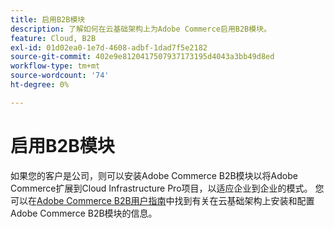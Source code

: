 ```yaml
---
title: 启用B2B模块
description: 了解如何在云基础架构上为Adobe Commerce启用B2B模块。
feature: Cloud, B2B
exl-id: 01d02ea0-1e7d-4608-adbf-1dad7f5e2182
source-git-commit: 402e9e8120417507937173195d4043a3bb49d8ed
workflow-type: tm+mt
source-wordcount: '74'
ht-degree: 0%

---
```


# 启用B2B模块

如果您的客户是公司，则可以安装Adobe Commerce B2B模块以将Adobe Commerce扩展到Cloud Infrastructure Pro项目，以适应企业到企业的模式。 您可以在[Adobe Commerce B2B用户指南](https://experienceleague.adobe.com/docs/commerce-admin/b2b/guide-overview.html)中找到有关在云基础架构上安装和配置Adobe Commerce B2B模块的信息。

